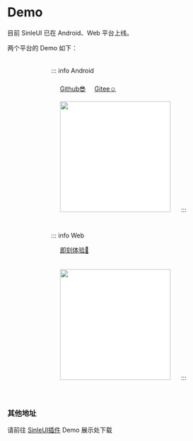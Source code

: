 # Demo

目前 SinleUI 已在 Android、Web 平台上线。

两个平台的 Demo 如下：

<div style="display: flex;flex-wrap: wrap;justify-content: center;align-items: center;">

<div style="padding: 5px">

::: info Android
<div style="display:flex;flex-direction:row;">
<div class="primaryButton" style="margin: 10px 0px 0px 20px;"><a href="https://github.com/singmywp/SinleUI-X/releases">Github😎</a></div>
<div class="primaryButton" style="margin: 10px 20px 0px 20px;"><a href="https://gitee.com/singmywp/SinleUI-X/releases">Gitee☺️</a></div>
</div>
<img src="/assets/images/android_demo.svg" 
width="250px"
style="background: white;margin: 20px;" />
:::
</div>

<div style="padding: 5px">

::: info Web
<div class="primaryButton" style="margin: 10px 20px;"><a href="javascript:window.open('/demo/#/')">即刻体验🤣</a></div>

<img src="/assets/images/web_demo.svg" 
width="250px"
style="background: white;margin: 20px;" />
:::
</div>
</div>

### 其他地址
请前往 [SinleUI插件](https://ext.dcloud.net.cn/plugin?id=19887) Demo 展示处下载